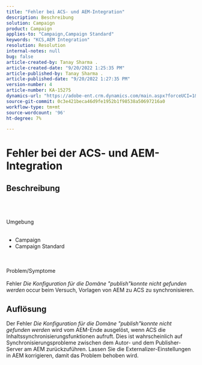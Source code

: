 ```yaml
---
title: "Fehler bei ACS- und AEM-Integration"
description: Beschreibung
solution: Campaign
product: Campaign
applies-to: "Campaign,Campaign Standard"
keywords: "KCS,AEM Integration"
resolution: Resolution
internal-notes: null
bug: false
article-created-by: Tanay Sharma .
article-created-date: "9/20/2022 1:25:35 PM"
article-published-by: Tanay Sharma .
article-published-date: "9/20/2022 1:27:35 PM"
version-number: 4
article-number: KA-15275
dynamics-url: "https://adobe-ent.crm.dynamics.com/main.aspx?forceUCI=1&pagetype=entityrecord&etn=knowledgearticle&id=26fe8db1-e738-ed11-9db1-002248086735"
source-git-commit: 0c3e421beca46d9fe1952b1f98538a50697216a0
workflow-type: tm+mt
source-wordcount: '96'
ht-degree: 7%

---
```


# Fehler bei der ACS- und AEM-Integration

## Beschreibung

<br><br><br>Umgebung<br><br>
- Campaign
- Campaign Standard



<br><br>Problem/Symptome<br><br>
Fehler *Die Konfiguration für die Domäne &quot;publish&quot;konnte nicht gefunden werden<b>* </b>occur<b> </b>beim Versuch, Vorlagen von AEM zu ACS zu synchronisieren.


## Auflösung


Der Fehler *Die Konfiguration für die Domäne &quot;publish&quot;konnte nicht gefunden werden* wird vom AEM-Ende ausgelöst, wenn ACS die Inhaltssynchronisierungsfunktionen aufruft. Dies ist wahrscheinlich auf Synchronisierungsprobleme zwischen dem Autor- und dem Publisher-Server am AEM zurückzuführen. Lassen Sie die Externalizer-Einstellungen in AEM korrigieren, damit das Problem behoben wird.


